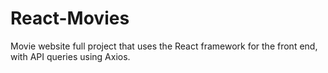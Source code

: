 # React-Movies
Movie website full project that uses the React framework for the front end,
with API queries using Axios.
